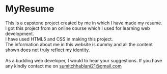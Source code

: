 # MyResume
This is a capstone project created by me in which I have made my resume.<br>
I got this project from an online course which I used for learning web development.<br>
I have used HTML5 and CSS in making this project.<br>
The information about me in this website is dummy and all the content shown does not truly reflect my identity.<br><br>
As a budding web developer, I would to hear your suggestions. If you have any kindly contact me on <a href="mailto: sumitchhablani21@gmail.com">sumitchhablani21@gmail.com</a>
